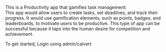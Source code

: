 This is a Productivity app that gamifies task management:  
This app would allow users to create tasks, set deadlines, and track their progress. 
It would use gamification elements, such as points, badges, and leaderboards, to motivate users to be productive. 
This type of app can be successful because it taps into the human desire for competition and achievement.

To get started, Login using admin/calvert
